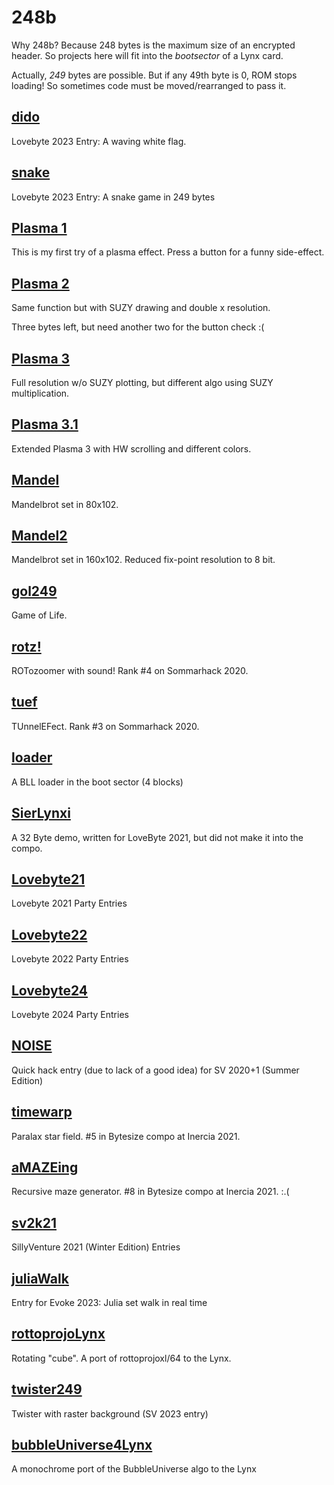 # 248b

Why 248b? Because 248 bytes is the maximum size of an encrypted header.
So projects here will fit into the _bootsector_ of a Lynx card.

Actually, *249* bytes are possible. But if any 49th byte is 0, ROM stops loading!
So sometimes code must be moved/rearranged to pass it.

## [dido](dido)

Lovebyte 2023 Entry: A waving white flag.

## [snake](snake)

Lovebyte 2023 Entry: A snake game in 249 bytes

## [Plasma 1](plasma1)

This is my first try of a plasma effect. Press a button for a funny side-effect.

## [Plasma 2](plasma2)

Same function but with SUZY drawing and double x resolution.

Three bytes left, but need another two for the button check :(

## [Plasma 3](plasma3)

Full resolution w/o SUZY plotting, but different algo using SUZY multiplication.

## [Plasma 3.1](plasma3.1)

Extended Plasma 3 with HW scrolling and different colors.

## [Mandel](mandel)

Mandelbrot set in 80x102.

## [Mandel2](mandel2)

Mandelbrot set in 160x102. Reduced fix-point resolution to 8 bit.

## [gol249](gol249)

Game of Life.

## [rotz!](rotz)

ROTozoomer with sound! Rank #4 on Sommarhack 2020.

## [tuef](tuef)

TUnnelEFect. Rank #3 on Sommarhack 2020.

## [loader](loader)

A BLL loader in the boot sector (4 blocks)

## [SierLynxi](sierLynxi)

A 32 Byte demo, written for LoveByte 2021, but did not make it into the compo.

## [Lovebyte21](lovebyte21)

Lovebyte 2021 Party Entries

## [Lovebyte22](lovebyte22)

Lovebyte 2022 Party Entries

## [Lovebyte24](lovebyte24)

Lovebyte 2024 Party Entries

## [NOISE](noise)

Quick hack entry (due to lack of a good idea) for SV 2020+1 (Summer Edition)

## [timewarp](timewarp)

Paralax star field. #5 in Bytesize compo at Inercia 2021.

## [aMAZEing](aMAZEing)

Recursive maze generator. #8 in Bytesize compo at Inercia 2021. :.(

## [sv2k21](sv2k21)

SillyVenture 2021 (Winter Edition) Entries

## [juliaWalk](juliaWalk)

Entry for Evoke 2023: Julia set walk in real time

## [rottoprojoLynx](rottoprojoLynx)

Rotating "cube". A port of rottoprojoxl/64 to the Lynx.

## [twister249](twister249)

Twister with raster background (SV 2023 entry)

## [bubbleUniverse4Lynx](bubbleUniverse4Lynx)

A monochrome port of the BubbleUniverse algo to the Lynx
